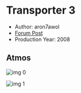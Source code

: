 # Transporter 3

* Author: aron7awol
* [Forum Post](https://www.avsforum.com/threads/bass-eq-for-filtered-movies.2995212/post-56637484)
* Production Year: 2008

## Atmos

![img 0](https://i.imgur.com/Tvoy8BV.jpg)

![img 1](https://i.imgur.com/Og22RxH.jpg)

